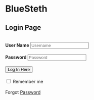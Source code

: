 # BlueSteth
<!DOCTYPE html>    
<html>    
<head>    
    <title>Login Form</title>    
    <link rel="stylesheet" type="text/css" href="css/style.css">    
</head>    
<body>    
    <h2>Login Page</h2><br>    
    <div class="login">    
    <form id="login" method="get" action="login.php">    
        <label><b>User Name     
        </b>    
        </label>    
        <input type="text" name="Uname" id="Uname" placeholder="Username">    
        <br><br>    
        <label><b>Password     
        </b>    
        </label>    
        <input type="Password" name="Pass" id="Pass" placeholder="Password">    
        <br><br>    
        <input type="button" name="log" id="log" value="Log In Here">       
        <br><br>    
        <input type="checkbox" id="check">    
        <span>Remember me</span>    
        <br><br>    
        Forgot <a href="#">Password</a>    
    </form>     
</div>    
</body>    
</html>     
